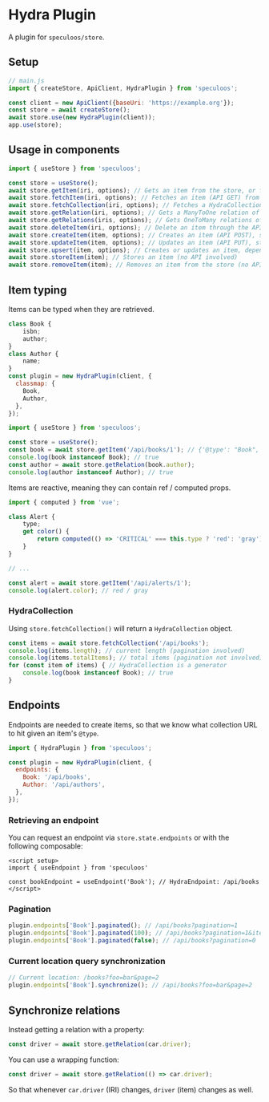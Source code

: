 # Hydra Plugin

A plugin for `speculoos/store`.

## Setup

```js
// main.js
import { createStore, ApiClient, HydraPlugin } from 'speculoos';

const client = new ApiClient({baseUri: 'https://example.org'});
const store = await createStore();
await store.use(new HydraPlugin(client));
app.use(store);
```

## Usage in components

```js
import { useStore } from 'speculoos';

const store = useStore();
await store.getItem(iri, options); // Gets an item from the store, or fetches it from the API
await store.fetchItem(iri, options); // Fetches an item (API GET) from the API (and store it)
await store.fetchCollection(iri, options); // Fetches a HydraCollection (API GET) from the API (collections aren't stored)
await store.getRelation(iri, options); // Gets a ManyToOne relation of an item from the store, or fetches it from the API
await store.getRelations(iris, options); // Gets OneToMany relations of an item from the store, or fetches them from the API
await store.deleteItem(iri, options); // Delete an item through the API (API DELETE), removes it from the store
await store.createItem(item, options); // Creates an item (API POST), store it
await store.updateItem(item, options); // Updates an item (API PUT), store it
await store.upsert(item, options); // Creates or updates an item, depending whether it has an IRI
await store.storeItem(item); // Stores an item (no API involved)
await store.removeItem(item); // Removes an item from the store (no API involved)
```

## Item typing

Items can be typed when they are retrieved.

```js
class Book {
    isbn;
    author;
}
class Author {
    name;
}
const plugin = new HydraPlugin(client, {
  classmap: {
    Book,
    Author,
  },
});
```

```js
import { useStore } from 'speculoos';

const store = useStore();
const book = await store.getItem('/api/books/1'); // {'@type': "Book", '@id' => '/api/books/1', isbn: '9782717721134', author: '/api/authors/1'}
console.log(book instanceof Book); // true
const author = await store.getRelation(book.author);
console.log(author instanceof Author); // true
```

Items are reactive, meaning they can contain ref / computed props.

```js
import { computed } from 'vue';

class Alert {
    type;
    get color() {
        return computed(() => 'CRITICAL' === this.type ? 'red': 'gray');
    }
}

// ...

const alert = await store.getItem('/api/alerts/1');
console.log(alert.color); // red / gray
```

### HydraCollection

Using `store.fetchCollection()` will return a `HydraCollection` object.

```js
const items = await store.fetchCollection('/api/books');
console.log(items.length); // current length (pagination involved)
console.log(items.totalItems); // total items (pagination not involved)
for (const item of items) { // HydraCollection is a generator
    console.log(book instanceof Book); // true
}
```

## Endpoints

Endpoints are needed to create items, so that we know what collection URL to hit given an item's `@type`.

```js
import { HydraPlugin } from 'speculoos';

const plugin = new HydraPlugin(client, {
  endpoints: {
    Book: '/api/books',
    Author: '/api/authors',
  },
});
```

### Retrieving an endpoint
You can request an endpoint via `store.state.endpoints` or with the following composable:

```vue
<script setup>
import { useEndpoint } from 'speculoos'

const bookEndpoint = useEndpoint('Book'); // HydraEndpoint: /api/books
</script>
```

### Pagination

```js
plugin.endpoints['Book'].paginated(); // /api/books?pagination=1
plugin.endpoints['Book'].paginated(100); // /api/books?pagination=1&itemsPerPage=100
plugin.endpoints['Book'].paginated(false); // /api/books?pagination=0
```

### Current location query synchronization

```js
// Current location: /books?foo=bar&page=2
plugin.endpoints['Book'].synchronize(); // /api/books?foo=bar&page=2
```

## Synchronize relations

Instead getting a relation with a property:
```js
const driver = await store.getRelation(car.driver);
```

You can use a wrapping function:
```js
const driver = await store.getRelation(() => car.driver);
```

So that whenever `car.driver` (IRI) changes, `driver` (item) changes as well.
